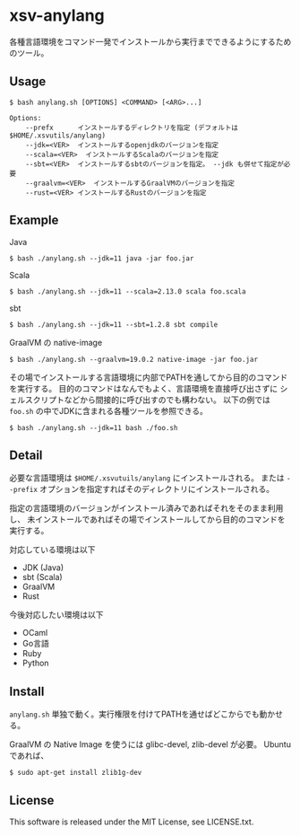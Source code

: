 # xsv-anylang

各種言語環境をコマンド一発でインストールから実行までできるようにするためのツール。


## Usage

    $ bash anylang.sh [OPTIONS] <COMMAND> [<ARG>...]
    
    Options:
        --prefx      インストールするディレクトリを指定 (デフォルトは $HOME/.xsvutils/anylang)
        --jdk=<VER>  インストールするopenjdkのバージョンを指定
        --scala=<VER>  インストールするScalaのバージョンを指定
        --sbt=<VER>  インストールするsbtのバージョンを指定。 --jdk も併せて指定が必要
        --graalvm=<VER>  インストールするGraalVMのバージョンを指定
        --rust=<VER> インストールするRustのバージョンを指定


## Example

Java

    $ bash ./anylang.sh --jdk=11 java -jar foo.jar

Scala

    $ bash ./anylang.sh --jdk=11 --scala=2.13.0 scala foo.scala

sbt

    $ bash ./anylang.sh --jdk=11 --sbt=1.2.8 sbt compile

GraalVM の native-image

    $ bash ./anylang.sh --graalvm=19.0.2 native-image -jar foo.jar

その場でインストールする言語環境に内部でPATHを通してから目的のコマンドを実行する。
目的のコマンドはなんでもよく、言語環境を直接呼び出さずに
シェルスクリプトなどから間接的に呼び出すのでも構わない。
以下の例では `foo.sh` の中でJDKに含まれる各種ツールを参照できる。

    $ bash ./anylang.sh --jdk=11 bash ./foo.sh


## Detail

必要な言語環境は `$HOME/.xsvutuils/anylang` にインストールされる。
または `--prefix` オプションを指定すればそのディレクトリにインストールされる。

指定の言語環境のバージョンがインストール済みであればそれをそのまま利用し、
未インストールであればその場でインストールしてから目的のコマンドを実行する。

対応している環境は以下

- JDK (Java)
- sbt (Scala)
- GraalVM
- Rust

今後対応したい環境は以下

- OCaml
- Go言語
- Ruby
- Python


## Install

`anylang.sh` 単独で動く。実行権限を付けてPATHを通せばどこからでも動かせる。

GraalVM の Native Image を使うには glibc-devel, zlib-devel が必要。
Ubuntuであれば、

    $ sudo apt-get install zlib1g-dev


## License

This software is released under the MIT License, see LICENSE.txt.

